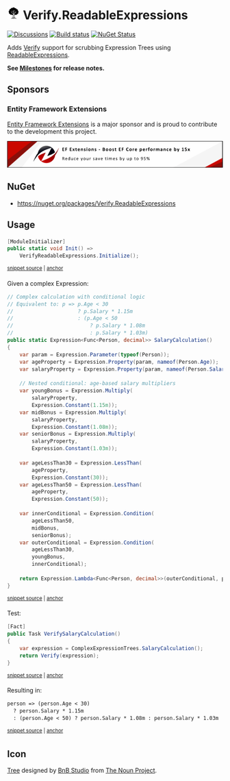 # <img src="/src/icon.png" height="30px"> Verify.ReadableExpressions

[![Discussions](https://img.shields.io/badge/Verify-Discussions-yellow?svg=true&label=)](https://github.com/orgs/VerifyTests/discussions)
[![Build status](https://ci.appveyor.com/api/projects/status/1b88m1705v9i8l3m?svg=true)](https://ci.appveyor.com/project/SimonCropp/Verify-ReadableExpressions)
[![NuGet Status](https://img.shields.io/nuget/v/Verify.ReadableExpressions.svg)](https://www.nuget.org/packages/Verify.ReadableExpressions/)

Adds [Verify](https://github.com/VerifyTests/Verify) support for scrubbing Expression Trees using [ReadableExpressions](https://github.com/agileobjects/ReadableExpressions).<!-- singleLineInclude: intro. path: /docs/intro.include.md -->

**See [Milestones](../../milestones?state=closed) for release notes.**


## Sponsors


### Entity Framework Extensions<!-- include: zzz. path: /docs/zzz.include.md -->

[Entity Framework Extensions](https://entityframework-extensions.net/?utm_source=simoncropp&utm_medium=Verify.ReadableExpressions) is a major sponsor and is proud to contribute to the development this project.

[![Entity Framework Extensions](https://raw.githubusercontent.com/VerifyTests/Verify.ReadableExpressions/refs/heads/main/docs/zzz.png)](https://entityframework-extensions.net/?utm_source=simoncropp&utm_medium=Verify.ReadableExpressions)<!-- endInclude -->


## NuGet

 * https://nuget.org/packages/Verify.ReadableExpressions


## Usage

<!-- snippet: enable -->
<a id='snippet-enable'></a>
```cs
[ModuleInitializer]
public static void Init() =>
    VerifyReadableExpressions.Initialize();
```
<sup><a href='/src/Tests/ModuleInitializer.cs#L3-L9' title='Snippet source file'>snippet source</a> | <a href='#snippet-enable' title='Start of snippet'>anchor</a></sup>
<!-- endSnippet -->


Given a complex Expression:

<!-- snippet: SampleExpression -->
<a id='snippet-SampleExpression'></a>
```cs
// Complex calculation with conditional logic
// Equivalent to: p => p.Age < 30
//                     ? p.Salary * 1.15m
//                     : (p.Age < 50
//                         ? p.Salary * 1.08m
//                         : p.Salary * 1.03m)
public static Expression<Func<Person, decimal>> SalaryCalculation()
{
    var param = Expression.Parameter(typeof(Person));
    var ageProperty = Expression.Property(param, nameof(Person.Age));
    var salaryProperty = Expression.Property(param, nameof(Person.Salary));

    // Nested conditional: age-based salary multipliers
    var youngBonus = Expression.Multiply(
        salaryProperty,
        Expression.Constant(1.15m));
    var midBonus = Expression.Multiply(
        salaryProperty,
        Expression.Constant(1.08m));
    var seniorBonus = Expression.Multiply(
        salaryProperty,
        Expression.Constant(1.03m));

    var ageLessThan30 = Expression.LessThan(
        ageProperty,
        Expression.Constant(30));
    var ageLessThan50 = Expression.LessThan(
        ageProperty,
        Expression.Constant(50));

    var innerConditional = Expression.Condition(
        ageLessThan50,
        midBonus,
        seniorBonus);
    var outerConditional = Expression.Condition(
        ageLessThan30,
        youngBonus,
        innerConditional);

    return Expression.Lambda<Func<Person, decimal>>(outerConditional, param);
}
```
<sup><a href='/src/Tests/ComplexExpressionTrees.cs#L5-L47' title='Snippet source file'>snippet source</a> | <a href='#snippet-SampleExpression' title='Start of snippet'>anchor</a></sup>
<!-- endSnippet -->


Test:

<!-- snippet: Example -->
<a id='snippet-Example'></a>
```cs
[Fact]
public Task VerifySalaryCalculation()
{
    var expression = ComplexExpressionTrees.SalaryCalculation();
    return Verify(expression);
}
```
<sup><a href='/src/Tests/Tests.cs#L3-L12' title='Snippet source file'>snippet source</a> | <a href='#snippet-Example' title='Start of snippet'>anchor</a></sup>
<!-- endSnippet -->

Resulting in:

<!-- snippet: Tests.VerifySalaryCalculation.verified.txt -->
<a id='snippet-Tests.VerifySalaryCalculation.verified.txt'></a>
```txt
person => (person.Age < 30)
  ? person.Salary * 1.15m
  : (person.Age < 50) ? person.Salary * 1.08m : person.Salary * 1.03m
```
<sup><a href='/src/Tests/Tests.VerifySalaryCalculation.verified.txt#L1-L3' title='Snippet source file'>snippet source</a> | <a href='#snippet-Tests.VerifySalaryCalculation.verified.txt' title='Start of snippet'>anchor</a></sup>
<!-- endSnippet -->


## Icon

[Tree](https://thenounproject.com/term/tree/8100408/) designed by [BnB Studio](https://thenounproject.com/creator/bnbstudio/) from [The Noun Project](https://thenounproject.com/).
